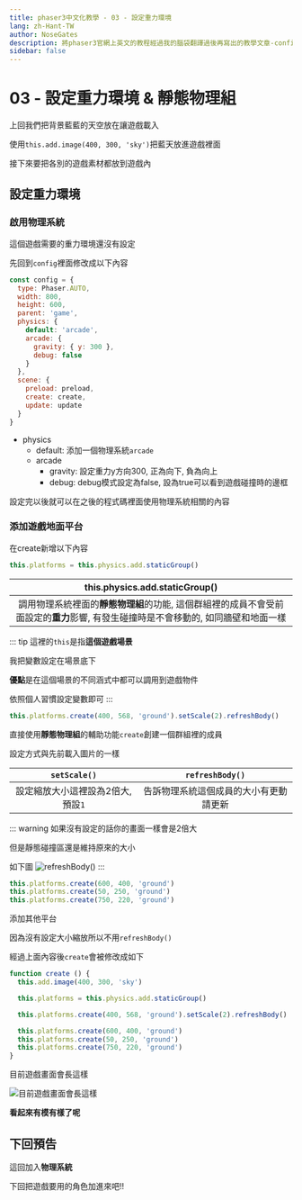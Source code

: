 ```yaml
---
title: phaser3中文化教學 - 03 - 設定重力環境
lang: zh-Hant-TW
author: NoseGates
description: 將phaser3官網上英文的教程經過我的腦袋翻譯過後再寫出的教學文章-config設定和讀取遊戲素材
sidebar: false
---
```

#  03 - 設定重力環境 & 靜態物理組

上回我們把背景藍藍的天空放在讓遊戲載入

使用`this.add.image(400, 300, 'sky')`把藍天放進遊戲裡面

接下來要把各別的遊戲素材都放到遊戲內
## 設定重力環境
### 啟用物理系統
這個遊戲需要的重力環境還沒有設定

先回到`config`裡面修改成以下內容

``` javascript
const config = {
  type: Phaser.AUTO,
  width: 800,
  height: 600,
  parent: 'game',
  physics: {
    default: 'arcade',
    arcade: {
      gravity: { y: 300 },
      debug: false
    }
  },
  scene: {
    preload: preload,
    create: create,
    update: update
  }
}
```
- physics
  - default: 添加一個物理系統`arcade`
  - arcade
    - gravity: 設定重力y方向300, 正為向下, 負為向上
    - debug: debug模式設定為false, 設為true可以看到遊戲碰撞時的邊框

設定完以後就可以在之後的程式碼裡面使用物理系統相關的內容

### 添加遊戲地面平台

在create新增以下內容
``` javascript
this.platforms = this.physics.add.staticGroup()
```
| this.physics.add.staticGroup() | 
| :--------: |
| 調用物理系統裡面的**靜態物理組**的功能, 這個群組裡的成員不會受前面設定的**重力**影響, 有發生碰撞時是不會移動的, 如同牆壁和地面一樣|

::: tip
這裡的`this`是指**這個遊戲場景**

我把變數設定在場景底下

**優點**是在這個場景的不同涵式中都可以調用到遊戲物件

依照個人習慣設定變數即可
:::

``` javascript
this.platforms.create(400, 568, 'ground').setScale(2).refreshBody()
```
直接使用**靜態物理組**的輔助功能`create`創建一個群組裡的成員

設定方式與先前載入圖片的一樣

|            `setScale()`            |   `refreshBody()`  |
|:----------------------------------:| :---: |
| 設定縮放大小這裡設為2倍大, 預設`1` | 告訴物理系統這個成員的大小有更動請更新    |

::: warning
如果沒有設定的話你的畫面一樣會是2倍大

但是靜態碰撞區還是維持原來的大小

如下圖
![refreshBody()](https://i.imgur.com/ShxmzaU.png)
:::

``` javascript
this.platforms.create(600, 400, 'ground')
this.platforms.create(50, 250, 'ground')
this.platforms.create(750, 220, 'ground')
```
添加其他平台

因為沒有設定大小縮放所以不用`refreshBody()`

經過上面內容後`create`會被修改成如下
``` javascript
function create () {
  this.add.image(400, 300, 'sky')

  this.platforms = this.physics.add.staticGroup()

  this.platforms.create(400, 568, 'ground').setScale(2).refreshBody()

  this.platforms.create(600, 400, 'ground')
  this.platforms.create(50, 250, 'ground')
  this.platforms.create(750, 220, 'ground')
}
```
目前遊戲畫面會長這樣

![目前遊戲畫面會長這樣](https://i.imgur.com/dC1MaKh.png)

**看起來有模有樣了呢**

## 下回預告

這回加入**物理系統**

下回把遊戲要用的角色加進來吧!!

<Vssue :title="$title" />